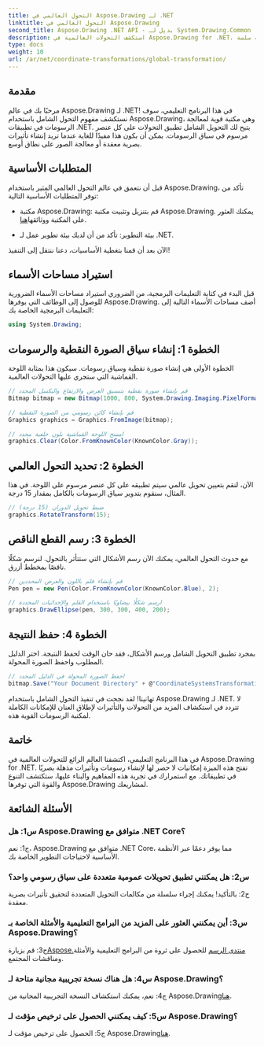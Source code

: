 ```yaml
---
title: التحول العالمي في Aspose.Drawing لـ .NET
linktitle: التحول العالمي في Aspose.Drawing
second_title: Aspose.Drawing .NET API - بديل لـ System.Drawing.Common
description: استكشف التحولات العالمية في Aspose.Drawing for .NET، مما يؤدي إلى إنشاء رسومات مذهلة بسهولة. اتبع دليلنا خطوة بخطوة للحصول على تجربة سلسة.
type: docs
weight: 10
url: /ar/net/coordinate-transformations/global-transformation/
---
```

## مقدمة

مرحبًا بك في عالم Aspose.Drawing لـ .NET! في هذا البرنامج التعليمي، سوف نستكشف مفهوم التحول الشامل باستخدام Aspose.Drawing، وهي مكتبة قوية لمعالجة الرسومات في تطبيقات .NET. يتيح لك التحويل الشامل تطبيق التحولات على كل عنصر مرسوم في سياق الرسومات. يمكن أن يكون هذا مفيدًا للغاية عندما تريد إنشاء تأثيرات بصرية معقدة أو معالجة الصور على نطاق أوسع.

## المتطلبات الأساسية

قبل أن نتعمق في عالم التحول العالمي المثير باستخدام Aspose.Drawing، تأكد من توفر المتطلبات الأساسية التالية:

-  مكتبة Aspose.Drawing: قم بتنزيل وتثبيت مكتبة Aspose.Drawing. يمكنك العثور على المكتبة ووثائقها[هنا](https://reference.aspose.com/drawing/net/).

- بيئة التطوير: تأكد من أن لديك بيئة تطوير عمل لـ .NET.

الآن بعد أن قمنا بتغطية الأساسيات، دعنا ننتقل إلى التنفيذ!

## استيراد مساحات الأسماء

قبل البدء في كتابة التعليمات البرمجية، من الضروري استيراد مساحات الأسماء الضرورية للوصول إلى الوظائف التي يوفرها Aspose.Drawing. أضف مساحات الأسماء التالية إلى التعليمات البرمجية الخاصة بك:

```csharp
using System.Drawing;
```

## الخطوة 1: إنشاء سياق الصورة النقطية والرسومات

الخطوة الأولى هي إنشاء صورة نقطية وسياق رسومات. سيكون هذا بمثابة اللوحة القماشية التي ستجري عليها التحولات العالمية.

```csharp
// قم بإنشاء صورة نقطية بتنسيق العرض والارتفاع والبكسل المحدد
Bitmap bitmap = new Bitmap(1000, 800, System.Drawing.Imaging.PixelFormat.Format32bppPArgb);

// قم بإنشاء كائن رسومي من الصورة النقطية
Graphics graphics = Graphics.FromImage(bitmap);

// امسح اللوحة القماشية بلون خلفية محدد
graphics.Clear(Color.FromKnownColor(KnownColor.Gray));
```

## الخطوة 2: تحديد التحول العالمي

الآن، لنقم بتعيين تحويل عالمي سيتم تطبيقه على كل عنصر مرسوم على اللوحة. في هذا المثال، سنقوم بتدوير سياق الرسومات بالكامل بمقدار 15 درجة.

```csharp
// ضبط تحويل الدوران (15 درجة)
graphics.RotateTransform(15);
```

## الخطوة 3: رسم القطع الناقص

مع حدوث التحول العالمي، يمكنك الآن رسم الأشكال التي ستتأثر بالتحول. لنرسم شكلًا ناقصًا بمخطط أزرق.

```csharp
// قم بإنشاء قلم باللون والعرض المحددين
Pen pen = new Pen(Color.FromKnownColor(KnownColor.Blue), 2);

// ارسم شكلًا بيضاويًا باستخدام القلم والإحداثيات المحددة
graphics.DrawEllipse(pen, 300, 300, 400, 200);
```

## الخطوة 4: حفظ النتيجة

بمجرد تطبيق التحويل الشامل ورسم الأشكال، فقد حان الوقت لحفظ النتيجة. اختر الدليل المطلوب واحفظ الصورة المحولة.

```csharp
// احفظ الصورة المحولة في الدليل المحدد
bitmap.Save("Your Document Directory" + @"CoordinateSystemsTransformations\GlobalTransformation_out.png");
```

تهانينا! لقد نجحت في تنفيذ التحول الشامل باستخدام Aspose.Drawing لـ .NET. لا تتردد في استكشاف المزيد من التحولات والتأثيرات لإطلاق العنان للإمكانات الكاملة لمكتبة الرسومات القوية هذه.

## خاتمة

في هذا البرنامج التعليمي، اكتشفنا العالم الرائع للتحولات العالمية في Aspose.Drawing for .NET. تفتح هذه الميزة إمكانيات لا حصر لها لإنشاء رسومات وتأثيرات مذهلة بصريًا في تطبيقاتك. مع استمرارك في تجربة هذه المفاهيم والبناء عليها، ستكتشف التنوع والقوة التي توفرها Aspose.Drawing لمشاريعك.

## الأسئلة الشائعة

### س1: هل Aspose.Drawing متوافق مع .NET Core؟

ج1: نعم، Aspose.Drawing متوافق مع .NET Core، مما يوفر دعمًا عبر الأنظمة الأساسية لاحتياجات التطوير الخاصة بك.

### س2: هل يمكنني تطبيق تحويلات عمومية متعددة على سياق رسومي واحد؟

ج2: بالتأكيد! يمكنك إجراء سلسلة من مكالمات التحويل المتعددة لتحقيق تأثيرات بصرية معقدة.

### س3: أين يمكنني العثور على المزيد من البرامج التعليمية والأمثلة الخاصة بـ Aspose.Drawing؟

 ج3: قم بزيارة[Aspose.منتدى الرسم](https://forum.aspose.com/c/diagram/17) للحصول على ثروة من البرامج التعليمية والأمثلة ومناقشات المجتمع.

### س4: هل هناك نسخة تجريبية مجانية متاحة لـ Aspose.Drawing؟

ج4: نعم، يمكنك استكشاف النسخة التجريبية المجانية من Aspose.Drawing[هنا](https://releases.aspose.com/).

### س5: كيف يمكنني الحصول على ترخيص مؤقت لـ Aspose.Drawing؟

 ج5: الحصول على ترخيص مؤقت لـ Aspose.Drawing[هنا](https://purchase.aspose.com/temporary-license/).